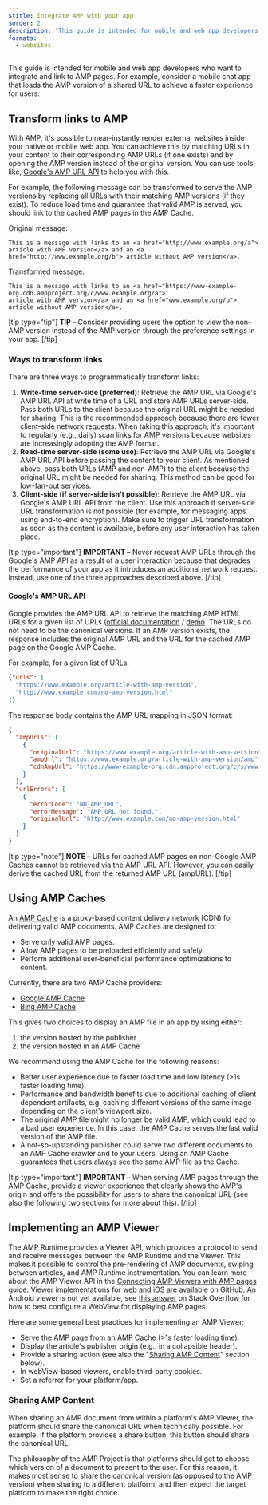 ```yaml
---
$title: Integrate AMP with your app
$order: 2
description: 'This guide is intended for mobile and web app developers who want to integrate and link to AMP pages. For example, consider a mobile chat app ...'
formats:
  - websites
---
```


This guide is intended for mobile and web app developers who want to integrate and link to AMP pages. For example, consider a mobile chat app that loads the AMP version of a shared URL to achieve a faster experience for users.

## Transform links to AMP

With AMP, it's possible to near-instantly render external websites inside your
native or mobile web app. You can achieve this by matching URLs in your content
to their corresponding AMP URLs (if one exists) and by opening the AMP version
instead of the original version. You can use tools like,
[Google's AMP URL API](https://developers.google.com/amp/cache/use-amp-url) to
help you with this.

For example, the following message can be transformed to serve the AMP versions
by replacing all URLs with their matching AMP versions (if they exist). To
reduce load time and guarantee that valid AMP is served, you should link to the
cached AMP pages in the AMP Cache.

Original message:

```text
This is a message with links to an <a href="http://www.example.org/a">
article with AMP version</a> and an <a href="http://www.example.org/b"> article without AMP version</a>.
```

Transformed message:

```text
This is a message with links to an <a href="https://www-example-org.cdn.ampproject.org/c/www.example.org/a">
article with AMP version</a> and an <a href="www.example.org/b"> article without AMP version</a>.
```

[tip type="tip"]
**TIP –** Consider providing users the option to view the non-AMP version instead of the AMP version through the preference settings in your app.
[/tip]

### Ways to transform links

There are three ways to programmatically transform links:

1.  **Write-time server-side (preferred)**: Retrieve the AMP URL via Google's
    AMP URL API at write time of a URL and store AMP URLs server-side. Pass both
    URLs to the client because the original URL might be needed for sharing.
    This is the recommended approach because there are fewer client-side network
    requests. When taking this approach, it's important to regularly
    (e.g., daily) scan links for AMP versions because websites are increasingly
    adopting the AMP format.
1.  **Read-time server-side (some use)**: Retrieve the AMP URL via Google's AMP
    URL API before passing the content to your client. As mentioned above, pass
    both URLs (AMP and non-AMP) to the client because the original URL might be
    needed for sharing. This method can be good for low-fan-out services.
1.  **Client-side (if server-side isn't possible)**: Retrieve the AMP URL via
    Google's AMP URL API from the client. Use this approach if server-side URL
    transformation is not possible (for example, for messaging apps using
    end-to-end encryption). Make sure to trigger URL transformation as soon as
    the content is available, before any user interaction has taken place.

[tip type="important"]
**IMPORTANT –** Never request AMP URLs through the Google's AMP API as a result of a user interaction because that degrades the performance of your app as it introduces an additional network request. Instead, use one of the three approaches described above.
[/tip]

#### Google's AMP URL API

Google provides the AMP URL API to retrieve the matching AMP HTML URLs for a
given list of URLs ([official documentation](https://developers.google.com/amp/cache/use-amp-url) /
[demo](../../../documentation/examples/documentation/Using_the_AMP_URL_API.html). The URLs do
not need to be the canonical versions. If an AMP version exists, the response
includes the original AMP URL and the URL for the cached AMP page on the Google
AMP Cache.

For example, for a given list of URLs:

```json
{"urls": [
  "https://www.example.org/article-with-amp-version",
  "http://www.example.com/no-amp-version.html"
]}
```

The response body contains the AMP URL mapping in JSON format:

```json
{
  "ampUrls": [
    {
      "originalUrl": "https://www.example.org/article-with-amp-version",
      "ampUrl": "https://www.example.org/article-with-amp-version/amp",
      "cdnAmpUrl": "https://www-example-org.cdn.ampproject.org/c/s/www.example.org/article-with-amp-version"
    }
  ],
  "urlErrors": [
    {
      "errorCode": "NO_AMP_URL",
      "errorMessage": "AMP URL not found.",
      "originalUrl": "http://www.example.com/no-amp-version.html"
    }
  ]
}
```

[tip type="note"]
**NOTE –**  URLs for cached AMP pages on non-Google AMP Caches cannot be retrieved via the AMP URL API. However, you can easily derive the cached URL from the returned AMP URL (ampURL).
[/tip]

## Using AMP Caches

An [AMP Cache](../../../documentation/guides-and-tutorials/learn/amp-caches-and-cors/how_amp_pages_are_cached.md) is a
proxy-based content delivery network (CDN) for delivering valid AMP documents.
AMP Caches are designed to:

*   Serve only valid AMP pages.
*   Allow AMP pages to be preloaded efficiently and safely.
*   Perform additional user-beneficial performance optimizations to content.

Currently, there are two AMP Cache providers:

*   [Google AMP Cache](https://developers.google.com/amp/cache/)
*   [Bing AMP Cache](https://www.bing.com/webmaster/help/bing-amp-cache-bc1c884c)

This gives two choices to display an AMP file in an app by using either:

1.  the version hosted by the publisher
1.  the version hosted in an AMP Cache

We recommend using the AMP Cache for the following reasons:

*   Better user experience due to faster load time and low latency (>1s faster
    loading time).
*   Performance and bandwidth benefits due to additional caching of client
    dependent artifacts, e.g. caching different versions of the same image
    depending on the client's viewport size.
*   The original AMP file might no longer be valid AMP, which could lead to a
    bad user experience. In this case, the AMP Cache serves the last valid
    version of the AMP file.
*   A not-so-upstanding publisher could serve two different documents to an AMP
    Cache crawler and to your users. Using an AMP Cache guarantees that users
    always see the same AMP file as the Cache.

[tip type="important"]
**IMPORTANT –** When serving AMP pages through the AMP Cache, provide a viewer experience that clearly shows the AMP's origin and offers the possibility for users to share the canonical URL (see also the following two sections for more about this).
[/tip]

## Implementing an AMP Viewer

The AMP Runtime provides a Viewer API, which provides a protocol to send and
receive  messages between the AMP Runtime and the Viewer. This makes it possible
to control the pre-rendering of AMP documents, swiping between articles, and AMP
Runtime instrumentation. You can learn more about the AMP Viewer API in the
[Connecting AMP Viewers with AMP pages](https://github.com/ampproject/amphtml/blob/main/extensions/amp-viewer-integration/integrating-viewer-with-amp-doc-guide.md)
guide. Viewer implementations for [web](https://github.com/ampproject/amp-viewer/blob/master/mobile-web/README.md)
and [iOS](https://github.com/ampproject/amp-viewer/tree/master/ios) are
available on [GitHub](https://github.com/ampproject/amp-viewer). An Android
viewer is not yet available, see [this answer](https://stackoverflow.com/questions/44856759/does-we-need-to-change-anything-in-usual-webpage-loader-for-loading-an-amp-acce/44869038#44869038)
on Stack Overflow for how to best configure a WebView for displaying AMP pages.

Here are some general best practices for implementing an AMP Viewer:

*   Serve the AMP page from an AMP Cache (>1s faster loading time).
*   Display the article's publisher origin (e.g., in a collapsible header).
*   Provide a sharing action (see also the "[Sharing AMP Content](#sharing-amp-content)"
    section below).
*   In webView-based viewers, enable third-party cookies.
*   Set a referrer for your platform/app.

### Sharing AMP Content <a name="sharing-amp-content"></a>

When sharing an AMP document from within a platform's AMP Viewer, the platform
should share the canonical URL when technically possible. For example, if the
platform provides a share button, this button should share the canonical URL.

The philosophy of the AMP Project is that platforms should get to choose which
version of a document to present to the user. For this reason, it makes most
sense to share the canonical version (as opposed to the AMP version) when
sharing to a different platform, and then expect the target platform to make the
right choice.
